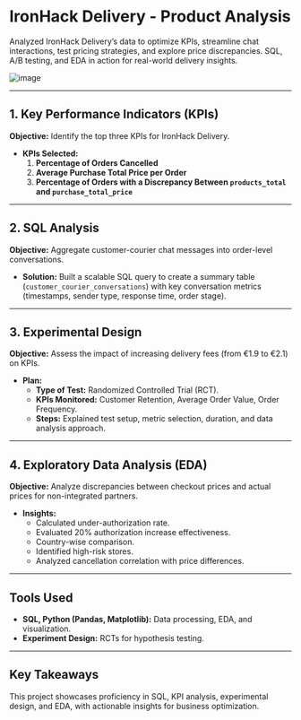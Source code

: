 # IronHack Delivery - Product Analysis 

Analyzed IronHack Delivery’s data to optimize KPIs, streamline chat interactions, test pricing strategies, and explore price discrepancies. SQL, A/B testing, and EDA in action for real-world delivery insights.

![image](https://github.com/user-attachments/assets/ba587790-577a-45bd-b242-e41a98e483f4)

---

## 1. Key Performance Indicators (KPIs)

**Objective:** Identify the top three KPIs for IronHack Delivery.

- **KPIs Selected:**
  1. **Percentage of Orders Cancelled**
  2. **Average Purchase Total Price per Order**
  3. **Percentage of Orders with a Discrepancy Between `products_total` and `purchase_total_price`**

---

## 2. SQL Analysis

**Objective:** Aggregate customer-courier chat messages into order-level conversations.

- **Solution:** Built a scalable SQL query to create a summary table (`customer_courier_conversations`) with key conversation metrics (timestamps, sender type, response time, order stage).

---

## 3. Experimental Design

**Objective:** Assess the impact of increasing delivery fees (from €1.9 to €2.1) on KPIs.

- **Plan:**
  - **Type of Test:** Randomized Controlled Trial (RCT).
  - **KPIs Monitored:** Customer Retention, Average Order Value, Order Frequency.
  - **Steps:** Explained test setup, metric selection, duration, and data analysis approach.

---

## 4. Exploratory Data Analysis (EDA)

**Objective:** Analyze discrepancies between checkout prices and actual prices for non-integrated partners.

- **Insights:**
  - Calculated under-authorization rate.
  - Evaluated 20% authorization increase effectiveness.
  - Country-wise comparison.
  - Identified high-risk stores.
  - Analyzed cancellation correlation with price differences.

---

## Tools Used

- **SQL, Python (Pandas, Matplotlib):** Data processing, EDA, and visualization.
- **Experiment Design:** RCTs for hypothesis testing.

---

## Key Takeaways

This project showcases proficiency in SQL, KPI analysis, experimental design, and EDA, with actionable insights for business optimization.
